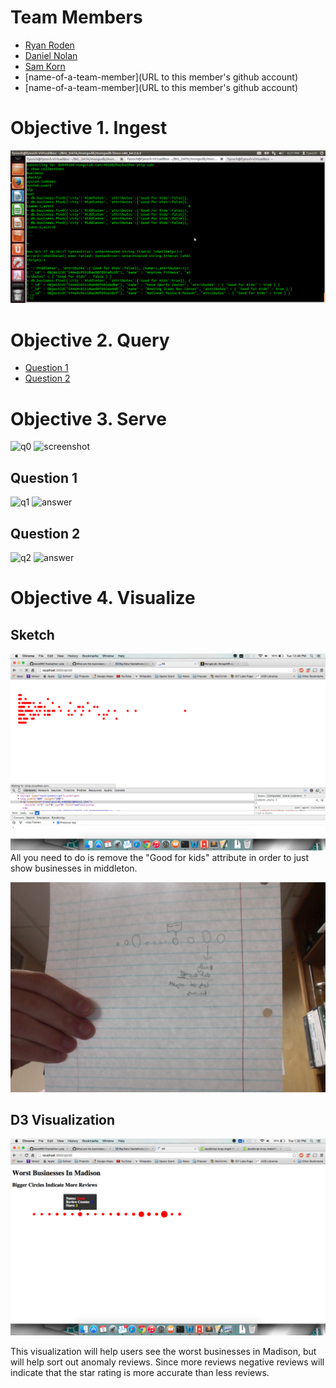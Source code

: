 # Team Members

* [Ryan Roden](www.github.com/rodenr)
* [Daniel Nolan](www.github.com/dano8957)
* [Sam Korn](www.github.com/sako0938)
* [name-of-a-team-member](URL to this member's github account)
* [name-of-a-team-member](URL to this member's github account)

# Objective 1. Ingest

![image](ScreenObjective1.png) 

# Objective 2. Query

* [Question 1](https://github.com/CSCI-4830-002-2014/hackathon-yelp/issues/19)
* [Question 2](link-to-an-issue)

# Objective 3. Serve
![q0](http://i.imgur.com/NZ1o0I4.png)
![screenshot](http://i.imgur.com/JMVXJNV.png)
## Question 1

![q1](http://i.imgur.com/xHDySrk.png)
![answer](http://i.imgur.com/MJ6ebWH.png)


## Question 2

![q2](http://i.imgur.com/3Tk1EId.png) 
![answer](http://i.imgur.com/nTB4xUY.png)
# Objective 4. Visualize

## Sketch
![Warm up](D3Warmup.png)
All you need to do is remove the "Good for kids" attribute in order to just show businesses in middleton.

![hand sketch](D3Sketch.jpg) 

## D3 Visualization

![screenshot](D3Custom.png)

This visualization will help users see the worst businesses in Madison, but will help sort out anomaly reviews. Since more reviews negative reviews will indicate that the star rating is more accurate than less reviews.
